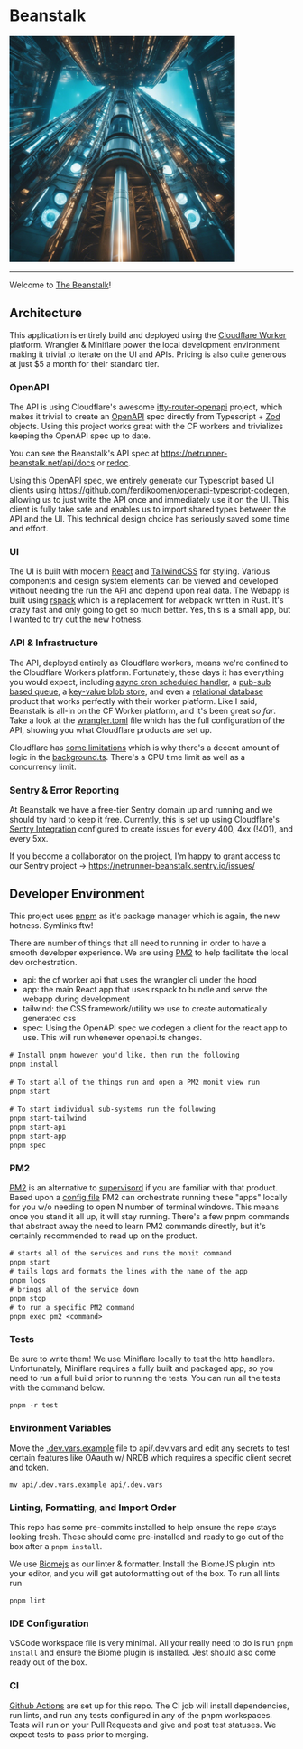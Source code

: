 # Beanstalk

<img src="./app/assets/ai_beanstalk_royalties.jpeg" alt="beanstalk" width="400"/>

---

Welcome to [The Beanstalk](https://netrunner-beanstalk.net)!

## Architecture

This application is entirely build and deployed using
the [Cloudflare Worker](https://developers.cloudflare.com/workers/) platform. Wrangler & Miniflare power the local
development environment making it trivial to iterate on the UI and APIs. Pricing is also quite generous at just $5 a
month for their standard tier.

### OpenAPI

The API is using Cloudflare's awesome [itty-router-openapi](https://github.com/cloudflare/itty-router-openapi) project,
which makes it trivial to create an [OpenAPI](https://spec.openapis.org/oas/v3.1.0) spec directly from
Typescript + [Zod](https://github.com/colinhacks/zod) objects. Using this project works great with the CF workers and
trivializes keeping the OpenAPI spec up to date.

You can see the Beanstalk's API spec at https://netrunner-beanstalk.net/api/docs
or [redoc](https://netrunner-beanstalk.net/api/redoc).

Using this OpenAPI spec, we entirely generate our Typescript based UI clients
using https://github.com/ferdikoomen/openapi-typescript-codegen, allowing us to just write the API once and immediately
use it on the UI. This client is fully take safe and enables us to import shared types between the API and the UI.
This technical design choice has seriously saved some time and effort.

### UI

The UI is built with modern [React](https://react.dev/) and [TailwindCSS](https://tailwindcss.com/) for styling. Various
components and design system elements can be viewed and developed without needing the run the API and depend upon real
data. The Webapp is built using [rspack](https://www.rspack.dev/) which is a replacement for webpack written in Rust.
It's crazy fast and only going to get so much better. Yes, this is a small app, but I wanted to try out the new hotness.

### API & Infrastructure

The API, deployed entirely as Cloudflare workers, means we're confined to the Cloudflare Workers platform. Fortunately,
these days it has everything you would expect,
including [async cron scheduled handler](https://developers.cloudflare.com/workers/configuration/cron-triggers/),
a [pub-sub based queue](https://developers.cloudflare.com/queues/),
a [key-value blob store](https://developers.cloudflare.com/kv/), and even
a [relational database](https://developers.cloudflare.com/d1/) product that works perfectly with their worker platform.
Like I said, Beanstalk is all-in on the CF Worker platform, and it's been great _so far_.
Take a look at the [wrangler.toml](/api/wrangler.toml) file which has the full configuration of the API, showing you
what Cloudflare products are set up.

Cloudflare has [some limitations](https://developers.cloudflare.com/workers/platform/limits/) which is why there's a
decent amount of logic in the [background.ts](api/src/background.ts). There's a CPU time limit as well as a concurrency
limit.

### Sentry & Error Reporting

At Beanstalk we have a free-tier Sentry domain up and running and we should try hard to keep it free. Currently, this is
set up using
Cloudflare's [Sentry Integration](https://developers.cloudflare.com/workers/observability/sentry-integration/)
configured to create issues for every 400, 4xx (!401), and every 5xx.

If you become a collaborator on the project, I'm happy to grant access to our Sentry
project -> https://netrunner-beanstalk.sentry.io/issues/

## Developer Environment

This project uses [pnpm](https://pnpm.io/) as it's package manager which is again, the new hotness. Symlinks ftw!

There are number of things that all need to running in order to have a smooth developer experience. We are
using [PM2](https://pm2.keymetrics.io/) to help facilitate the local dev orchestration.

- api: the cf worker api that uses the wrangler cli under the hood
- app: the main React app that uses rspack to bundle and serve the webapp during development
- tailwind: the CSS framework/utility we use to create automatically generated css
- spec: Using the OpenAPI spec we codegen a client for the react app to use. This will run whenever openapi.ts changes.

```shell
# Install pnpm however you'd like, then run the following
pnpm install

# To start all of the things run and open a PM2 monit view run
pnpm start

# To start individual sub-systems run the following
pnpm start-tailwind
pnpm start-api
pnpm start-app
pnpm spec
```

### PM2

[PM2](https://pm2.keymetrics.io/) is an alternative to [supervisord](http://supervisord.org/) if you are familiar with
that product. Based upon a [config file](./ecosystem.config.js) PM2 can orchestrate running these "apps" locally for you
w/o needing to open N number of terminal windows. This means once you stand it all up, it will stay running. There's a
few pnpm commands that abstract away the need to learn PM2 commands directly, but it's certainly recommended to read up
on the product.

```shell
# starts all of the services and runs the monit command
pnpm start
# tails logs and formats the lines with the name of the app
pnpm logs
# brings all of the service down
pnpm stop
# to run a specific PM2 command
pnpm exec pm2 <command>
```

### Tests

Be sure to write them! We use Miniflare locally to test the http handlers. Unfortunately, Miniflare requires a fully
built and packaged app, so you need to run a full build prior to running the tests. You can run all the tests with the
command below.

```shell
pnpm -r test
```

### Environment Variables

Move the [.dev.vars.example](/api/.dev.vars.example) file to api/.dev.vars and edit any secrets to test certain features
like OAauth w/ NRDB which requires a specific client secret and token.

```shell
mv api/.dev.vars.example api/.dev.vars
```

### Linting, Formatting, and Import Order

This repo has some pre-commits installed to help ensure the repo stays looking fresh. These should come pre-installed
and ready to go out of the box after a `pnpm install`.

We use [Biomejs](https://biomejs.dev/) as our linter & formatter. Install the BiomeJS plugin into your editor, and you
will get autoformatting out of the box. To run all lints run

```shell
pnpm lint
```

### IDE Configuration

VSCode workspace file is very minimal. All your really need to do is run `pnpm install` and ensure the Biome plugin is
installed. Jest should also come ready out of the box.

### CI

[Github Actions](.github/workflows/tests.yaml) are set up for this repo. The CI job will install dependencies, run
lints, and run any tests configured in any of the pnpm workspaces. Tests will run on your Pull Requests and give and
post test statuses. We expect tests to pass prior to merging.
